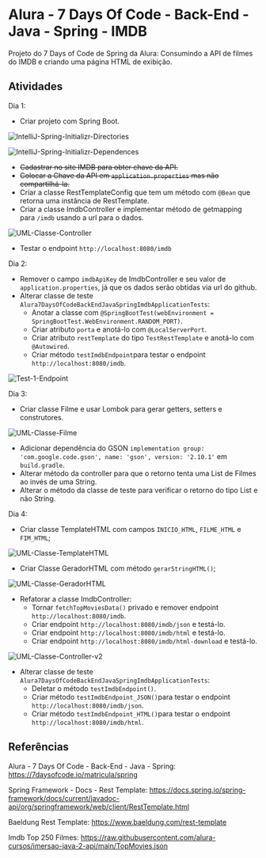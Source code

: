 # Alura - 7 Days Of Code - Back-End - Java - Spring - IMDB

Projeto do 7 Days of Code de Spring da Alura: Consumindo a API de filmes do IMDB e criando uma página HTML de exibição.


## Atividades

Dia 1:
- Criar projeto com Spring Boot.

![IntelliJ-Spring-Initializr-Directories](imgs/IntelliJ-Spring-Initializr-1.jpg)

![IntelliJ-Spring-Initializr-Dependences](imgs/IntelliJ-Spring-Initializr-2.jpg)

- ~~Cadastrar no site IMDB para obter chave da API.~~
- ~~Colocar a Chave da API em `application.properties` mas não compartilhá-la.~~
- Criar a classe RestTemplateConfig que tem um método com `@Bean` que retorna uma instância de RestTemplate.
- Criar a classe ImdbController e implementar método de getmapping para `/imdb` usando a url para o dados. 

![UML-Classe-Controller](imgs/UML-Classe-ImdbController-v1.jpg)

- Testar o endpoint `http://localhost:8080/imdb`

Dia 2:
- Remover o campo `imdbApiKey` de ImdbController e seu valor de `application.properties`, já que os dados serão obtidas via url do github.
- Alterar classe de teste `Alura7DaysOfCodeBackEndJavaSpringImdbApplicationTests`:
  * Anotar a classe com `@SpringBootTest(webEnvironment = SpringBootTest.WebEnvironment.RANDOM_PORT)`.
  * Criar atributo `porta` e anotá-lo com `@LocalServerPort`.
  * Criar atributo `restTemplate` do tipo `TestRestTemplate` e anotá-lo com `@Autowired`.
  * Criar método `testImdbEndpoint`para testar o endpoint `http://localhost:8080/imdb`.

![Test-1-Endpoint](imgs/test1-endpoint.jpg)

Dia 3:
- Criar classe Filme e usar Lombok para gerar getters, setters e construtores.

![UML-Classe-Filme](imgs/UML-Classe-Filme.jpg)

- Adicionar dependência do GSON `implementation group: 'com.google.code.gson', name: 'gson', version: '2.10.1'` em `build.gradle`.
- Alterar método da controller para que o retorno tenta uma List de Filmes ao invés de uma String.
- Alterar o método da classe de teste para verificar o retorno do tipo List e não String.

Dia 4:
- Criar classe TemplateHTML com campos `INICIO_HTML`, `FILME_HTML` e `FIM_HTML`;

![UML-Classe-TemplateHTML](imgs/UML-Classe-TemplateHTML.jpg)

- Criar Classe GeradorHTML com método `gerarStringHTML()`;

![UML-Classe-GeradorHTML](imgs/UML-Classe-GeradorHTML.jpg)

- Refatorar a classe ImdbController:
  * Tornar `fetchTopMoviesData()` privado e remover endpoint `http://localhost:8080/imdb`.
  * Criar endpoint `http://localhost:8080/imdb/json` e testá-lo.
  * Criar endpoint `http://localhost:8080/imdb/html` e testá-lo.
  * Criar endpoint `http://localhost:8080/imdb/html-download` e testá-lo.

![UML-Classe-Controller-v2](imgs/UML-Classe-ImdbController-v2.jpg)

- Alterar classe de teste `Alura7DaysOfCodeBackEndJavaSpringImdbApplicationTests`:
  * Deletar o método `testImdbEndpoint()`.
  * Criar método `testImdbEndpoint_JSON()`para testar o endpoint `http://localhost:8080/imdb/json`.
  * Criar método `testImdbEndpoint_HTML()`para testar o endpoint `http://localhost:8080/imdb/html`.


## Referências

Alura - 7 Days Of Code - Back-End - Java - Spring:
https://7daysofcode.io/matricula/spring

Spring Framework - Docs - Rest Template: 
https://docs.spring.io/spring-framework/docs/current/javadoc-api/org/springframework/web/client/RestTemplate.html

Baeldung Rest Template:
https://www.baeldung.com/rest-template

Imdb Top 250 Filmes:
https://raw.githubusercontent.com/alura-cursos/imersao-java-2-api/main/TopMovies.json
